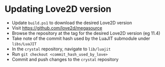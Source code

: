 # Updating Love2D version

- Update `build.ps1` to download the desired Love2D version
- Visit https://github.com/love2d/megasource
- Browse the repository at the tag for the desired Love2D version (eg 11.4)
- Take note of the commit hash used by the LuaJIT submodule under `libs/LuaJIT`
- In the `crystal` repository, navigate to `lib/luajit`
- Run `git checkout <commit_hash_used_by_love>`
- Commit and push changes to the `crystal` repository
